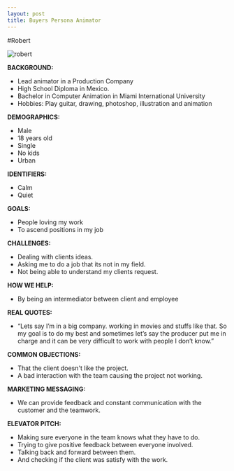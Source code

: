 ```yaml
---
layout: post
title: Buyers Persona Animator
---
```



#Robert

![robert](http://pixabay.com/static/uploads/photo/2012/04/13/21/07/user-33638_640.png)

**BACKGROUND:**
- Lead animator in a Production Company
- High School Diploma in Mexico. 
- Bachelor in Computer Animation in Miami International University
- Hobbies: Play guitar, drawing, photoshop, illustration and animation


**DEMOGRAPHICS:**
- Male
- 18 years old
- Single
- No kids
- Urban

**IDENTIFIERS:**
- Calm
- Quiet

**GOALS:**
- People loving my work
- To ascend positions in my job


**CHALLENGES:**
- Dealing with clients ideas. 
- Asking me to do a job that its not in my field.
- Not being able to understand my clients request.


**HOW WE HELP:**
- By being an intermediator between client and employee

**REAL QUOTES:**
- “Lets say I’m in a big company. working in movies and stuffs like that. So my goal is to do my best and sometimes let’s say the producer put me in charge and it can be very difficult to work with people I don’t know.”

**COMMON OBJECTIONS:**
- That the client doesn't like the project.
- A bad interaction with the team causing the project not working.

**MARKETING MESSAGING:**
- We can provide feedback and constant communication with the customer and the teamwork.

**ELEVATOR PITCH:**
- Making sure everyone in the team knows what they have to do.
- Trying to give positive feedback between everyone involved. 
- Talking back and forward between them. 
- And checking if the client was satisfy with the work.
